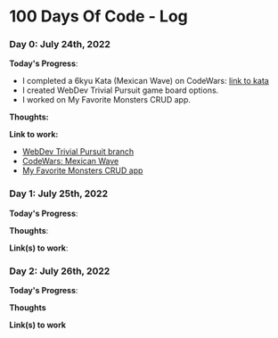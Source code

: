 # 100 Days Of Code - Log

### Day 0: July 24th, 2022

**Today's Progress**:
- I completed a 6kyu Kata (Mexican Wave) on CodeWars: [link to kata](https://www.codewars.com/kata/58f5c63f1e26ecda7e000029)
- I created WebDev Trivial Pursuit game board options. 
- I worked on My Favorite Monsters CRUD app.

**Thoughts:** 

**Link to work:** 
- [WebDev Trivial Pursuit branch](https://github.com/jenanemone/100Devs-Trivial-Pursuit/tree/squareWheel)
- [CodeWars: Mexican Wave](https://github.com/jenanemone/codeWarsSolutions/blob/main/6kyu/mexicanWave.js)
- [My Favorite Monsters CRUD app](https://github.com/jenanemone/MonstersDatabaseCRUD)

### Day 1: July 25th, 2022

**Today's Progress**: 

**Thoughts**: 

**Link(s) to work**: 


### Day 2: July 26th, 2022

**Today's Progress**: 

**Thoughts** 

**Link(s) to work**

